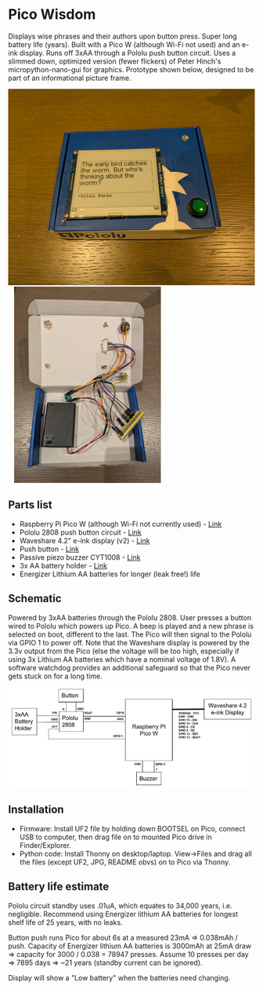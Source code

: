 # Pico Wisdom
Displays wise phrases and their authors upon button press. Super long battery life (years).
Built with a Pico W (although Wi-Fi not used) and an e-ink display. Runs off 3xAA through a Pololu push button circuit. Uses a slimmed down, optimized
version (fewer flickers) of Peter Hinch's micropython-nano-gui for graphics. Prototype shown below, designed to be part of an informational picture frame.

<img src="Front.jpg" height=400/>&nbsp;&nbsp;&nbsp;<img src="Inside.jpg" height=400/>

## Parts list
- Raspberry Pi Pico W (although Wi-Fi not currently used) - [Link](https://www.raspberrypi.com/products/raspberry-pi-pico/)
- Pololu 2808 push button circuit - [Link](https://www.pololu.com/product/2808)
- Waveshare 4.2" e-ink display (v2) - [Link](https://www.waveshare.com/4.2inch-e-paper-module.htm)
- Push button - [Link](https://www.amazon.com/dp/B08SKJ6V7Z?ref_=ppx_hzsearch_conn_dt_b_fed_asin_title_1)
- Passive piezo buzzer CYT1008 - [Link](https://www.amazon.com/dp/B01NCOXB2Q?ref_=ppx_hzsearch_conn_dt_b_fed_asin_title_1)
- 3x AA battery holder - [Link](https://www.amazon.com/dp/B0B3YFPB53/ref=sr_1_3?crid=V98JT7CMVI0G)
- Energizer Lithium AA batteries for longer (leak free!) life

## Schematic
Powered by 3xAA batteries through the Pololu 2808. User presses a button wired to Pololu which powers up Pico. A beep is played and a new phrase is selected on boot, different to the last. The Pico will then signal to the Pololu via GPIO 1 to power off. Note that the Waveshare display is powered by the 3.3v output from the Pico (else the voltage will be too high, especially if using 3x Lithium AA batteries which have a nominal voltage of 1.8V). A software watchdog provides an additional safeguard so that the Pico never gets stuck on for a long time.

<img src="Schematic.jpg"/>

## Installation
- Firmware: Install UF2 file by holding down BOOTSEL on Pico, connect USB to computer, then drag file on to mounted Pico drive in Finder/Explorer.
- Python code: Install Thonny on desktop/laptop. View->Files and drag all the files (except UF2, JPG, README obvs) on to Pico via Thonny.

## Battery life estimate
Pololu circuit standby uses .01uA, which equates to 34,000 years, i.e. negligible. Recommend using Energizer lithium AA batteries for longest shelf life of 25 years, with no leaks.

Button push runs Pico for about 6s at a measured 23mA => 0.038mAh / push. Capacity of Energizer lithium AA batteries is 3000mAh at 25mA draw => capacity for 3000 / 0.038 = 78947 presses. Assume 10 presses per day => 7895 days => ~21 years (standby current can be ignored).

Display will show a "Low battery" when the batteries need changing. 

